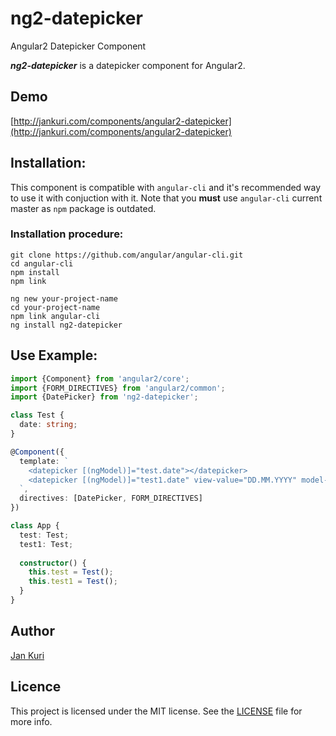 # ng2-datepicker
Angular2 Datepicker Component

***ng2-datepicker*** is a datepicker component for Angular2.

## Demo

[http://jankuri.com/components/angular2-datepicker](http://jankuri.com/components/angular2-datepicker)

## Installation: 

This component is compatible with `angular-cli` and it's recommended way to use it with conjuction with it.
Note that you **must** use `angular-cli` current master as `npm` package is outdated.

### Installation procedure:
````shell
git clone https://github.com/angular/angular-cli.git
cd angular-cli 
npm install
npm link
````
````shell
ng new your-project-name
cd your-project-name
npm link angular-cli
ng install ng2-datepicker
````

## Use Example:

```ts
import {Component} from 'angular2/core';
import {FORM_DIRECTIVES} from 'angular2/common';
import {DatePicker} from 'ng2-datepicker';

class Test {
  date: string;
}

@Component({
  template: `
    <datepicker [(ngModel)]="test.date"></datepicker>
    <datepicker [(ngModel)]="test1.date" view-value="DD.MM.YYYY" model-value="DD.MM.YYYY" init-date="12.5.2017"></datepicker>
  `,
  directives: [DatePicker, FORM_DIRECTIVES]
})

class App {
  test: Test;
  test1: Test;
  
  constructor() {
    this.test = Test();
    this.test1 = Test();
  }
}
```

## Author

[Jan Kuri](http://www.jankuri.com)

## Licence

This project is licensed under the MIT license. See the [LICENSE](LICENSE) file for more info.

